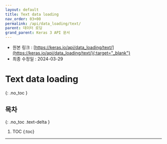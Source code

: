 ```yaml
---
layout: default
title: Text data loading
nav_order: 03+00
permalink: /api/data_loading/text/
parent: 데이터 로딩
grand_parent: Keras 3 API 문서
---
```


* 원본 링크 : [https://keras.io/api/data_loading/text/](https://keras.io/api/data_loading/text/){:target="_blank"}
* 최종 수정일 : 2024-03-29

# Text data loading
{: .no_toc }

## 목차
{: .no_toc .text-delta }

1. TOC
{:toc}

---
